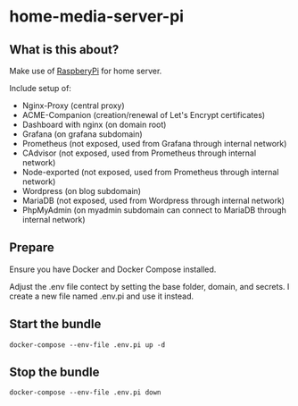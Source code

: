 # home-media-server-pi

## What is this about?
Make use of [RaspberyPi](https://www.raspberrypi.com) for home server.

Include setup of:
- Nginx-Proxy (central proxy)
- ACME-Companion (creation/renewal of Let's Encrypt certificates) 
- Dashboard with nginx (on domain root)
- Grafana (on grafana subdomain)
- Prometheus (not exposed, used from Grafana through internal network)
- CAdvisor (not exposed, used from Prometheus through internal network)
- Node-exported (not exposed, used from Prometheus through internal network)
- Wordpress (on blog subdomain)
- MariaDB (not exposed, used from Wordpress through internal network)
- PhpMyAdmin (on myadmin subdomain can connect to MariaDB through internal network)

## Prepare
Ensure you have Docker and Docker Compose installed.

Adjust the .env file contect by setting the base folder, domain, and secrets.
I create a new file named .env.pi and use it instead.

## Start the bundle
```
docker-compose --env-file .env.pi up -d
```
## Stop the bundle
```
docker-compose --env-file .env.pi down
```
